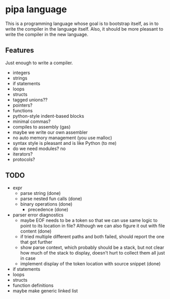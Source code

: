 # pipa language

This is a programming language whose goal is to bootstrap itself,
as in to write the compiler in the language itself.
Also, it should be more pleasant to write the compiler in the
new language.

## Features

Just enough to write a compiler.

* integers
* strings
* if statements
* loops
* structs
* tagged unions??
* pointers?
* functions
* python-style indent-based blocks
* minimal commas?
* compiles to assembly (gas)
* maybe we write our own assembler
* no auto memory management (you use malloc)
* syntax style is pleasant and is like Python (to me)
* do we need modules? no
* iterators?
* protocols?

## TODO

* expr
    * parse string (done)
    * parse nested fun calls (done)
    * binary operations (done)
        * precedence (done)
* parser error diagnostics
    * maybe EOF needs to be a token so that we can use same logic to point to its location in file? Although we can also figure it out with file content (done)
    * if tried multiple different paths and both failed, should report the one that got further
    * show parse context, which probably should be a stack, but not clear how much of
    the stack to display, doesn't hurt to collect them all just in case
    * implement display of the token location with source snippet (done)
* if statements
* loops
* structs
* function definitions
* maybe make generic linked list

